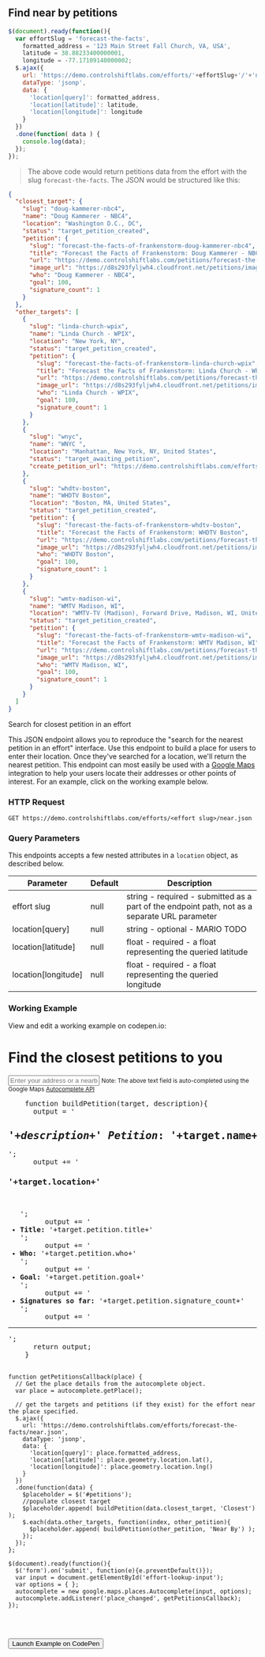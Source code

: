 ## Find near by petitions

```js
$(document).ready(function(){
  var effortSlug = 'forecast-the-facts',
    formatted_address = '123 Main Street Fall Church, VA, USA',
    latitude = 38.88233400000001,
    longitude = -77.17109140000002;
  $.ajax({
    url: 'https://demo.controlshiftlabs.com/efforts/'+effortSlug+'/'+'near.json',
    dataType: 'jsonp',
    data: {
      'location[query]': formatted_address,
      'location[latitude]': latitude,
      'location[longitude]': longitude
    }
  })
  .done(function( data ) {
    console.log(data);
  });
});
```
<!--slash in '/'+'near.json' above disappears if combined with near-->

> The above code would return petitions data from the effort with the slug `forecast-the-facts`.  The JSON would be structured like this:

```json
{
  "closest_target": {
    "slug": "doug-kammerer-nbc4",
    "name": "Doug Kammerer - NBC4",
    "location": "Washington D.C., DC",
    "status": "target_petition_created",
    "petition": {
      "slug": "forecast-the-facts-of-frankenstorm-doug-kammerer-nbc4",
      "title": "Forecast the Facts of Frankenstorm: Doug Kammerer - NBC4",
      "url": "https://demo.controlshiftlabs.com/petitions/forecast-the-facts-of-frankenstorm-doug-kammerer-nbc4",
      "image_url": "https://d8s293fyljwh4.cloudfront.net/petitions/images/2139/hero/forecast.png?1351625677",
      "who": "Doug Kammerer - NBC4",
      "goal": 100,
      "signature_count": 1
    }
  },
  "other_targets": [
    {
      "slug": "linda-church-wpix",
      "name": "Linda Church - WPIX",
      "location": "New York, NY",
      "status": "target_petition_created",
      "petition": {
        "slug": "forecast-the-facts-of-frankenstorm-linda-church-wpix",
        "title": "Forecast the Facts of Frankenstorm: Linda Church - WPIX",
        "url": "https://demo.controlshiftlabs.com/petitions/forecast-the-facts-of-frankenstorm-linda-church-wpix",
        "image_url": "https://d8s293fyljwh4.cloudfront.net/petitions/images/2137/hero/forecast.png?1351625520",
        "who": "Linda Church - WPIX",
        "goal": 100,
        "signature_count": 1
      }
    },
    {
      "slug": "wnyc",
      "name": "WNYC ",
      "location": "Manhattan, New York, NY, United States",
      "status": "target_awaiting_petition",
      "create_petition_url": "https://demo.controlshiftlabs.com/efforts/forecast-the-facts/petitions/creating?target_id=5148"
    },
    {
      "slug": "whdtv-boston",
      "name": "WHDTV Boston",
      "location": "Boston, MA, United States",
      "status": "target_petition_created",
      "petition": {
        "slug": "forecast-the-facts-of-frankenstorm-whdtv-boston",
        "title": "Forecast the Facts of Frankenstorm: WHDTV Boston",
        "url": "https://demo.controlshiftlabs.com/petitions/forecast-the-facts-of-frankenstorm-whdtv-boston",
        "image_url": "https://d8s293fyljwh4.cloudfront.net/petitions/images/28044/hero/forecast.png?1405015225",
        "who": "WHDTV Boston",
        "goal": 100,
        "signature_count": 1
      }
    },
    {
      "slug": "wmtv-madison-wi",
      "name": "WMTV Madison, WI",
      "location": "WMTV-TV (Madison), Forward Drive, Madison, WI, United States",
      "status": "target_petition_created",
      "petition": {
        "slug": "forecast-the-facts-of-frankenstorm-wmtv-madison-wi",
        "title": "Forecast the Facts of Frankenstorm: WMTV Madison, WI",
        "url": "https://demo.controlshiftlabs.com/petitions/forecast-the-facts-of-frankenstorm-wmtv-madison-wi",
        "image_url": "https://d8s293fyljwh4.cloudfront.net/petitions/images/102705/hero/forecast.png?1429199472",
        "who": "WMTV Madison, WI",
        "goal": 100,
        "signature_count": 1
      }
    }
  ]
}
```

Search for closest petition in an effort

This JSON endpoint allows you to reproduce the "search for the nearest petition in an effort" interface. Use this endpoint to build a place for users to enter their location. Once they've searched for a location, we'll return the nearest petition. This endpoint can most easily be used with a [Google Maps](https://developers.google.com/places/web-service/autocomplete) integration to help your users locate their addresses or other points of interest. For an example, click on the working example below.

### HTTP Request

`GET https://demo.controlshiftlabs.com/efforts/<effort slug>/near.json`

### Query Parameters

This endpoints accepts a few nested attributes in a `location` object, as described below.

Parameter | Default | Description
--------- | ------- | -----------
effort slug | null | string - required - submitted as a part of the endpoint path, not as a separate URL parameter
location[query] | null | string - optional - MARIO TODO
location[latitude] | null | float - required - a float representing the queried latitude
location[longitude] | null | float - required - a float representing the queried longitude

### Working Example

View and edit a working example on codepen.io:

<div class="js-codepen-data hidden"
  data-js_external="https://maps.googleapis.com/maps/api/js?key=AIzaSyAm5aA1UDKBL6dRD9yHPGydlZcBgzk6lsY&libraries=places"
  data-title="ControlShift Labs: List of Petitions in an Effort Example">
  <div class="codepen-html">
    <h1>Find the closest petitions to you</h1>
    <form>
      <input type="text" class="form-control" id="effort-lookup-input" placeholder="Enter your address or a nearby landmark">
      <small>Note: The above text field is auto-completed using the Google Maps <a href="https://developers.google.com/places/web-service/autocomplete" target="_blank">Autocomplete API</a></small>
    </form>
    <div id="petitions">
    </div>
  </div>
  <pre class="codepen-js">
    function buildPetition(target, description){
      output = '<h2><em>'+description+' Petition</em>: '+target.name+'</h2>';
      output += '<h3>'+target.location+'</h3> <ul>';
      output += '<li><strong>Title:</strong> '+target.petition.title+'</li>';
      output += '<li><strong>Who:</strong> '+target.petition.who+'</li>';
      output += '<li><strong>Goal:</strong> '+target.petition.goal+'</li>';
      output += '<li><strong>Signatures so far:</strong> '+target.petition.signature_count+'</li>';
      output += '</ul><hr/>';
      return output;
    }

    function getPetitionsCallback(place) {
      // Get the place details from the autocomplete object.
      var place = autocomplete.getPlace();

      // get the targets and petitions (if they exist) for the effort near the place specified.
      $.ajax({
        url: 'https://demo.controlshiftlabs.com/efforts/forecast-the-facts/near.json',
        dataType: 'jsonp',
        data: {
          'location[query]': place.formatted_address,
          'location[latitude]': place.geometry.location.lat(),
          'location[longitude]': place.geometry.location.lng()
        }
      })
      .done(function(data) {
        $placeholder = $('#petitions');
        //populate closest target
        $placeholder.append( buildPetition(data.closest_target, 'Closest') );
        $.each(data.other_targets, function(index, other_petition){
          $placeholder.append( buildPetition(other_petition, 'Near By') );
        });
      });
    };

    $(document).ready(function(){
      $('form').on('submit', function(e){e.preventDefault()});
      var input = document.getElementById('effort-lookup-input');
      var options = { };
      autocomplete = new google.maps.places.Autocomplete(input, options);
      autocomplete.addListener('place_changed', getPetitionsCallback);
    });
  </pre>
</div>

<form action="https://codepen.io/pen/define" method="POST" target="_blank" class="hidden">
  <input type="hidden" name="data" class="js-data" value="">
  <input type="submit" value="Launch Example on CodePen">
</form>